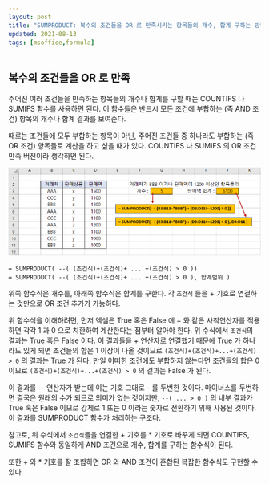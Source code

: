 ```yaml
---
layout: post
title: "SUMPRODUCT: 복수의 조건들을 OR 로 만족시키는 항목들의 개수, 합계 구하는 방법"
updated: 2021-08-13
tags: [msoffice,formula]
---
```


## 복수의 조건들을 OR 로 만족

주어진 여러 조건들을 만족하는 항목들의 개수나 합계를 구할 때는 COUNTIFS 나 SUMIFS 함수를 사용하면 된다. 이 함수들은 반드시 모든 조건에 부합하는 (즉 AND 조건) 항목의 개수나 합계 결과를 보여준다.

때로는 조건들에 모두 부합하는 항목이 아닌, 주어진 조건들 중 하나라도 부합하는 (즉 OR 조건) 항목들로 계산을 하고 싶을 때가 있다. COUNTIFS 나 SUMIFS 의 OR 조건 만족 버전이라 생각하면 된다.

![그림00](/img/msoffice/formula/formula-0016.png)

```excel
= SUMPRODUCT( --( (조건식)+(조건식)+ ... +(조건식) > 0 ))
= SUMPRODUCT( --( (조건식)+(조건식)+ ... +(조건식) > 0 ), 합계범위 )
```

위쪽 함수식은 개수를, 아래쪽 함수식은 합계를 구한다. 각 `조건식` 들을 + 기호로 연결하는 것만으로 OR 조건 추가가 가능하다.

위 함수식을 이해하려면, 먼저 엑셀은 True 혹은 False 에 + 와 같은 사칙연산자를 적용하면 각각 1 과 0 으로 치환하여 계산한다는 점부터 알아야 한다. 위 수식에서 `조건식`의 결과는 True 혹은 False 이다. 이 결과들을 + 연산자로 연결했기 때문에 True 가 하나라도 있게 되면 조건들의 합은 1 이상이 나올 것이므로 `(조건식)+(조건식)+...+(조건식) > 0` 의 결과는 True 가 된다. 만일 어떠한 조건에도 부합하지 않는다면 조건들의 합은 0 이므로 `(조건식)+(조건식)+...+(조건식) > 0` 의 결과는 False 가 된다.

이 결과를 -- 연산자가 받는데 이는 기호 그대로 - 를 두번한 것이다. 마이너스를 두번하면 결국은 원래의 수가 되므로 의미가 없는 것이지만, `--( ... > 0 )` 의 내부 결과가 True 혹은 False 이므로 강제로 1 또는 0 이라는 숫자로 전환하기 위해 사용된 것이다. 이 결과를 SUMPRODUCT 함수가 처리하는 구조다.

참고로, 위 수식에서 `조건식`들을 연결한 + 기호를 * 기호로 바꾸게 되면 COUNTIFS, SUMIFS 함수와 동일하게 AND 조건으로 개수, 합계를 구하는 함수식이 된다.

또한 + 와 * 기호를 잘 조합하면 OR 와 AND 조건이 혼합된 복잡한 함수식도 구현할 수 있다.